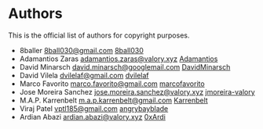 # Authors

This is the official list of authors for copyright purposes.

* 8baller <8ball030@gmail.com> [8ball030](https://github.com/8ball030)
* Adamantios Zaras <adamantios.zaras@valory.xyz> [Adamantios](https://github.com/Adamantios)
* David Minarsch <david.minarsch@googlemail.com> [DavidMinarsch](https://github.com/DavidMinarsch)
* David Vilela <dvilelaf@gmail.com> [dvilelaf](https://github.com/dvilelaf)
* Marco Favorito <marco.favorito@gmail.com> [marcofavorito](https://github.com/marcofavorito)
* Jose Moreira Sanchez <jose.moreira.sanchez@valory.xyz> [jmoreira-valory](https://github.com/jmoreira-valory)
* M.A.P. Karrenbelt <m.a.p.karrenbelt@gmail.com> [Karrenbelt](https://github.com/Karrenbelt)
* Viraj Patel <vptl185@gmail.com> [angrybayblade](https://github.com/angrybayblade)
* Ardian Abazi <ardian.abazi@valory.xyz> [0xArdi](https://github.com/0xArdi)
